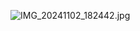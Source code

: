 ![IMG_20241102_182442.jpg](https://github.com/user-attachments/assets/63aa388f-c880-47bf-aec7-e8f97706c21a)

